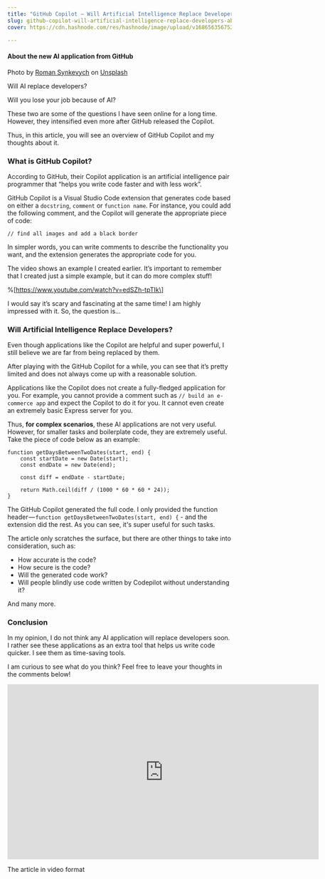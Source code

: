 ```yaml
---
title: "GitHub Copilot — Will Artificial Intelligence Replace Developers?"
slug: github-copilot-will-artificial-intelligence-replace-developers-ab260c1f448
cover: https://cdn.hashnode.com/res/hashnode/image/upload/v1686563567526/29e1aea4-76a2-4718-93ae-ebe378e46275.jpeg

---
```


#### About the new AI application from GitHub

Photo by [Roman Synkevych](https://unsplash.com/@synkevych?utm_source=medium&utm_medium=referral) on [Unsplash](https://unsplash.com?utm_source=medium&utm_medium=referral)

Will AI replace developers?

Will you lose your job because of AI?

These two are some of the questions I have seen online for a long time. However, they intensified even more after GitHub released the Copilot.

Thus, in this article, you will see an overview of GitHub Copilot and my thoughts about it.

### What is GitHub Copilot?

According to GitHub, their Copilot application is an artificial intelligence pair programmer that “helps you write code faster and with less work”.

GitHub Copilot is a Visual Studio Code extension that generates code based on either a `docstring`, `comment` or `function name`. For instance, you could add the following comment, and the Copilot will generate the appropriate piece of code:

```
// find all images and add a black border
```

In simpler words, you can write comments to describe the functionality you want, and the extension generates the appropriate code for you.

The video shows an example I created earlier. It’s important to remember that I created just a simple example, but it can do more complex stuff!

%\[https://www.youtube.com/watch?v=edSZh-tpTIk\]

I would say it’s scary and fascinating at the same time! I am highly impressed with it. So, the question is…

### Will Artificial Intelligence Replace Developers?

Even though applications like the Copilot are helpful and super powerful, I still believe we are far from being replaced by them.

After playing with the GitHub Copilot for a while, you can see that it’s pretty limited and does not always come up with a reasonable solution.

Applications like the Copilot does not create a fully-fledged application for you. For example, you cannot provide a comment such as `// build an e-commerce app` and expect the Copilot to do it for you. It cannot even create an extremely basic Express server for you.

Thus, **for complex scenarios**, these AI applications are not very useful. However, for smaller tasks and boilerplate code, they are extremely useful. Take the piece of code below as an example:

```
function getDaysBetweenTwoDates(start, end) {  
    const startDate = new Date(start);  
    const endDate = new Date(end);  
  
    const diff = endDate - startDate;  
  
    return Math.ceil(diff / (1000 * 60 * 60 * 24));  
}
```

The GitHub Copilot generated the full code. I only provided the function header — `function getDaysBetweenTwoDates(start, end) {` - and the extension did the rest. As you can see, it's super useful for such tasks.

The article only scratches the surface, but there are other things to take into consideration, such as:

*   How accurate is the code?
*   How secure is the code?
*   Will the generated code work?
*   Will people blindly use code written by Codepilot without understanding it?

And many more.

### Conclusion

In my opinion, I do not think any AI application will replace developers soon. I rather see these applications as an extra tool that helps us write code quicker. I see them as time-saving tools.

I am curious to see what do you think? Feel free to leave your thoughts in the comments below!

<iframe src="https://www.youtube.com/embed/uwfhDNxR_Zw?feature=oembed" width="700" height="393" frameborder="0" scrolling="no"></iframe>

The article in video format